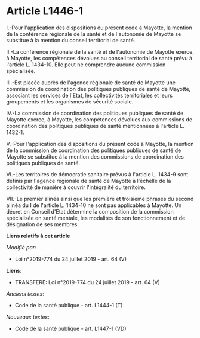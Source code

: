 # Article L1446-1

I.-Pour l'application des dispositions du présent code à Mayotte, la mention de la conférence régionale de la santé et de
l'autonomie de Mayotte se substitue à la mention du conseil territorial de santé.

II.-La conférence régionale de la santé et de l'autonomie de Mayotte exerce, à Mayotte, les compétences dévolues au conseil
territorial de santé prévu à l'article L. 1434-10. Elle peut ne comprendre aucune commission spécialisée.

III.-Est placée auprès de l'agence régionale de santé de Mayotte une commission de coordination des politiques publiques de
santé de Mayotte, associant les services de l'Etat, les collectivités territoriales et leurs groupements et les organismes de
sécurité sociale.

IV.-La commission de coordination des politiques publiques de santé de Mayotte exerce, à Mayotte, les compétences dévolues
aux commissions de coordination des politiques publiques de santé mentionnées à l'article L. 1432-1.

V.-Pour l'application des dispositions du présent code à Mayotte, la mention de la commission de coordination des politiques
publiques de santé de Mayotte se substitue à la mention des commissions de coordination des politiques publiques de santé.

VI.-Les territoires de démocratie sanitaire prévus à l'article L. 1434-9 sont définis par l'agence régionale de santé de
Mayotte à l'échelle de la collectivité de manière à couvrir l'intégralité du territoire.

VII.-Le premier alinéa ainsi que les première et troisième phrases du second alinéa du I de l'article L. 1434-10 ne sont pas
applicables à Mayotte. Un décret en Conseil d'Etat détermine la composition de la commission spécialisée en santé mentale,
les modalités de son fonctionnement et de désignation de ses membres.

**Liens relatifs à cet article**

_Modifié par_:

  - Loi n°2019-774 du 24 juillet 2019 - art. 64 (V)

**Liens**:

  - TRANSFERE: Loi n°2019-774 du 24 juillet 2019 - art. 64 (V)

_Anciens textes_:

  - Code de la santé publique - art. L1444-1 (T)

_Nouveaux textes_:

  - Code de la santé publique - art. L1447-1 (VD)
